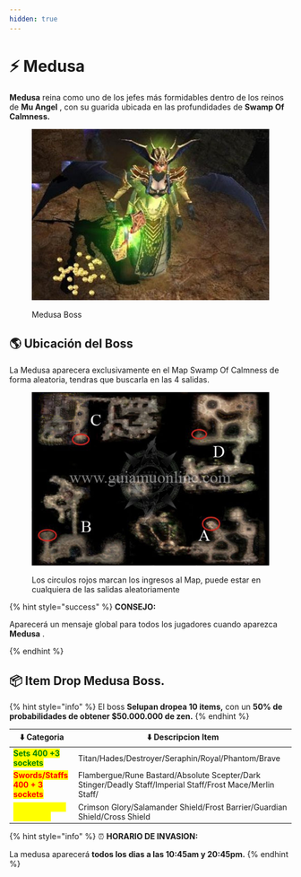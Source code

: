 ```yaml
---
hidden: true
---
```


# ⚡ Medusa

**Medusa** reina como uno de los jefes más formidables dentro de los reinos de **Mu Angel** , con su guarida ubicada en las profundidades de **Swamp Of Calmness.**

<figure><img src="../../.gitbook/assets/image (326).png" alt=""><figcaption><p>Medusa Boss</p></figcaption></figure>

## 🌎 Ubicación del Boss

La Medusa aparecera exclusivamente en el Map Swamp Of Calmness de forma aleatoria, tendras que buscarla en las 4 salidas.

<figure><img src="../../.gitbook/assets/image (327).png" alt=""><figcaption><p>Los circulos rojos marcan los ingresos al Map, puede estar en cualquiera de las salidas aleatoriamente</p></figcaption></figure>

{% hint style="success" %}
**CONSEJO:**

Aparecerá un mensaje global para todos los jugadores cuando aparezca **Medusa** .


{% endhint %}

## 📦 Item Drop Medusa Boss.

{% hint style="info" %}
El boss **Selupan dropea 10 items,** con un **50% de probabilidades de obtener $50.000.000 de zen.**
{% endhint %}

| ⬇️ Categoria                                                      | ⬇️ Descripcion Item                                                                                        |
| ----------------------------------------------------------------- | ---------------------------------------------------------------------------------------------------------- |
| <mark style="color:green;">**Sets 400 +3 sockets**</mark>         | Titan/Hades/Destroyer/Seraphin/Royal/Phantom/Brave                                                         |
| <mark style="color:red;">**Swords/Staffs 400 + 3 sockets**</mark> | Flambergue/Rune Bastard/Absolute Scepter/Dark Stinger/Deadly Staff/Imperial Staff/Frost Mace/Merlin Staff/ |
| <mark style="color:yellow;">**Shields 400 + 3 sockets**</mark>    | Crimson Glory/Salamander Shield/Frost Barrier/Guardian Shield/Cross Shield                                 |

{% hint style="info" %}
⏰ **HORARIO DE INVASION:**

La medusa aparecerá **todos los dias a las 10:45am y 20:45pm.**
{% endhint %}
